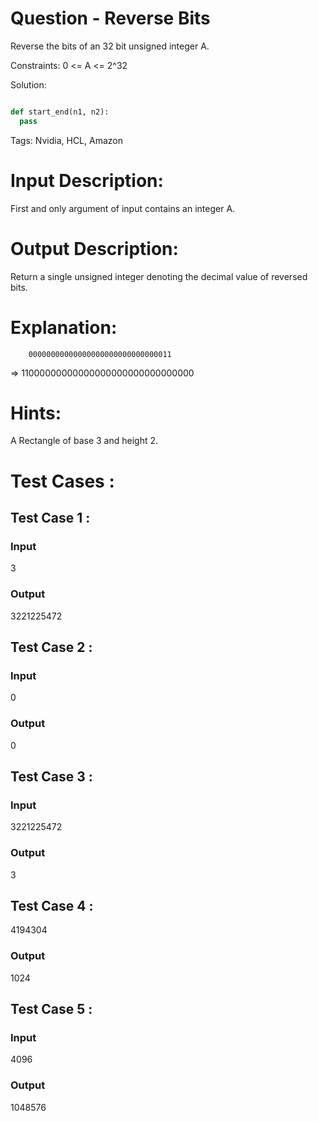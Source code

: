 # Question - Reverse Bits
Reverse the bits of an 32 bit unsigned integer A.

Constraints:
0 <= A <= 2^32

Solution:

```python

def start_end(n1, n2):
  pass

```

Tags:
Nvidia, HCL, Amazon

# Input Description:
First and only argument of input contains an integer A.

# Output Description:
Return a single unsigned integer denoting the decimal value of reversed bits.

# Explanation:
        00000000000000000000000000000011    
=>      11000000000000000000000000000000

# Hints:
A Rectangle of base 3 and height 2.

# Test Cases :
## Test Case 1 :
### Input
3
### Output
3221225472


## Test Case 2 :
### Input
0
### Output
0


## Test Case 3 :
### Input
3221225472
### Output
3

## Test Case 4 :
4194304
### Output
1024


## Test Case 5 :
### Input
4096
### Output
1048576
